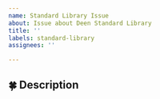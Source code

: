 ```yaml
---
name: Standard Library Issue
about: Issue about Deen Standard Library
title: ''
labels: standard-library
assignees: ''

---
```


<!--
Hello! Thank you for this issue 🦛
Please fill the info blanks below
-->

## 🍀 Description

<!--
Please provide detailed description for your issue.
Remember that you can always check the `stdlib` source
code from the root directory for a better understanding.
-->
